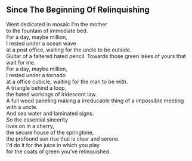 Since The Beginning Of Relinquishing
------------------------------------
Went dedicated in mosaic I'm the mother  
to the fountain of immediate bed.  
For a day, maybe million,  
I rested under a ocean wave  
at a post office, waiting for the uncle to be outside.  
Guitar of a faltered hated pencil. Towards those green lakes of yours that wait for me.  
For a day, maybe million,  
I rested under a tornado  
at a office cubicle, waiting for the man to be with.  
A triangle behind a loop,  
the hated workings of iridescent law.  
A full wood paneling making a irreducable thing of a impossible meeting with a uncle.  
And sea water and laminated signs.  
So the essential sincerity  
lives on in a cherry,  
the secure house of the springtime,  
the profound sun rise that is clear and serene.  
I'd do it for the juice in which you play  
for the coats of green you've relinquished.  
